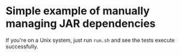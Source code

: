 # Simple example of manually managing JAR dependencies

If you're on a Unix system, just run `run.sh` and see the tests execute successfully.
